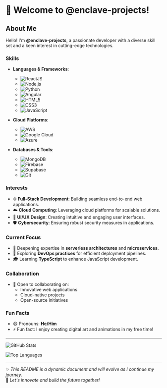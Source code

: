 # 👋 Welcome to @enclave-projects!

## About Me
Hello! I'm **@enclave-projects**, a passionate developer with a diverse skill set and a keen interest in cutting-edge technologies.

### Skills
- **Languages & Frameworks**:
  - ![ReactJS](https://img.shields.io/badge/-ReactJS-61DAFB?logo=react&logoColor=white)
  - ![Node.js](https://img.shields.io/badge/-Node.js-339933?logo=node.js&logoColor=white)
  - ![Python](https://img.shields.io/badge/-Python-3776AB?logo=python&logoColor=white)
  - ![Angular](https://img.shields.io/badge/-Angular-DD0031?logo=angular&logoColor=white)
  - ![HTML5](https://img.shields.io/badge/-HTML5-E34F26?logo=html5&logoColor=white)
  - ![CSS3](https://img.shields.io/badge/-CSS3-1572B6?logo=css3&logoColor=white)
  - ![JavaScript](https://img.shields.io/badge/-JavaScript-F7DF1E?logo=javascript&logoColor=black)

- **Cloud Platforms**:
  - ![AWS](https://img.shields.io/badge/-AWS-232F3E?logo=amazon-aws&logoColor=white)
  - ![Google Cloud](https://img.shields.io/badge/-Google%20Cloud-4285F4?logo=google-cloud&logoColor=white)
  - ![Azure](https://img.shields.io/badge/-Azure-0078D4?logo=microsoft-azure&logoColor=white)

- **Databases & Tools**:
  - ![MongoDB](https://img.shields.io/badge/-MongoDB-47A248?logo=mongodb&logoColor=white)
  - ![Firebase](https://img.shields.io/badge/-Firebase-FFCA28?logo=firebase&logoColor=black)
  - ![Supabase](https://img.shields.io/badge/-Supabase-3ECF8E?logo=supabase&logoColor=white)
  - ![Git](https://img.shields.io/badge/-Git-F05032?logo=git&logoColor=white)

### Interests
- 🌐 **Full-Stack Development**: Building seamless end-to-end web applications.
- ☁️ **Cloud Computing**: Leveraging cloud platforms for scalable solutions.
- 🎨 **UI/UX Design**: Creating intuitive and engaging user interfaces.
- 🛡️ **Cybersecurity**: Ensuring robust security measures in applications.

### Current Focus
- 🌱 Deepening expertise in **serverless architectures** and **microservices**.
- 🚀 Exploring **DevOps practices** for efficient deployment pipelines.
- 🎓 Learning **TypeScript** to enhance JavaScript development.

### Collaboration
- 💞️ Open to collaborating on:
  - Innovative web applications
  - Cloud-native projects
  - Open-source initiatives

### Fun Facts
- 😄 Pronouns: **He/Him**
- ⚡ Fun fact: I enjoy creating digital art and animations in my free time!

---

![GitHub Stats](https://github-readme-stats.vercel.app/api?username=enclave-projects&show_icons=true&theme=radical)

![Top Languages](https://github-readme-stats.vercel.app/api/top-langs/?username=enclave-projects&layout=compact&theme=radical)

---

✨ _This README is a dynamic document and will evolve as I continue my journey._  
🚀 _Let's innovate and build the future together!_
